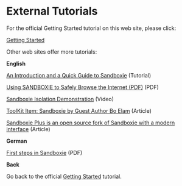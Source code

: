 # External Tutorials

For the official Getting Started tutorial on this web site, please click:

[Getting Started](GettingStarted.md)

Other web sites offer more tutorials:

**English**

[An Introduction and a Quick Guide to Sandboxie](https://web.archive.org/web/20210712023635/https://www.techsupportalert.com/content/introduction-and-quick-guide-sandboxie.htm) (Tutorial)

[Using SANDBOXIE to Safely Browse the Internet (PDF)](http://www.jimopi.net/PDFs/Word%20Pro%20-%20Sandboxie.pdf) (PDF)

[Sandboxie Isolation Demonstration](https://www.youtube.com/watch?v=9ZF9c03PN8I) (Video)

[ToolKit Item: Sandboxie by Guest Author Bo Elam](https://win10.guru/toolkit-item-sandboxie-by-guest-author-bo-elam) (Article)

[Sandboxie Plus is an open source fork of Sandboxie with a modern interface](https://www.ghacks.net/2021/01/29/sandboxie-plus-is-an-open-source-fork-of-sandboxie-with-a-modern-interface/) (Article)

**German**

[First steps in Sandboxie](http://www.ralfwestermann.de/daten/Sandboxie-doc-de.pdf) (PDF)

**Back**

Go back to the official [Getting Started](GettingStarted.md) tutorial.

